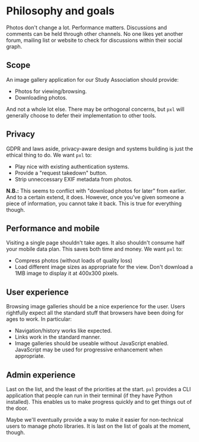 # Philosophy and goals

Photos don't change a lot. Performance matters. Discussions and comments can be
held through other channels. No one likes yet another forum, mailing list or
website to check for discussions within their social graph.

## Scope

An image gallery application for our Study Association should provide:

 - Photos for viewing/browsing.
 - Downloading photos.

And not a whole lot else. There may be orthogonal concerns, but `pxl` will
generally choose to defer their implementation to other tools.

## Privacy

GDPR and laws aside, privacy-aware design and systems building is just the
ethical thing to do. We want `pxl` to:

 - Play nice with existing authentication systems.
 - Provide a "request takedown" button.
 - Strip unneccessary EXIF metadata from photos.

**N.B.:** This seems to conflict with "download photos for later" from earlier.
And to a certain extend, it does. However, once you've given someone a piece of
information, you cannot take it back. This is true for everything though.

## Performance and mobile

Visiting a single page shouldn't take ages. It also shouldn't consume half your
mobile data plan. This saves both time and money. We want `pxl` to:

 - Compress photos (without loads of quality loss)
 - Load different image sizes as appropriate for the view. Don't download a
   1MB image to display it at 400x300 pixels.

## User experience

Browsing image galleries should be a nice experience for the user. Users
rightfully expect all the standard stuff that browsers have been doing for ages
to work. In particular:

 - Navigation/history works like expected.
 - Links work in the standard manner.
 - Image galleries should be useable without JavaScript enabled. JavaScript may
   be used for progressive enhancement when appropriate.

## Admin experience

Last on the list, and the least of the priorities at the start. `pxl` provides
a CLI application that people can run in their terminal (if they have Python
installed). This enables us to make progress quickly and to get things out of
the door.

Maybe we'll eventually provide a way to make it easier for non-technical users
to manage photo libraries. It is last on the list of goals at the moment,
though.
